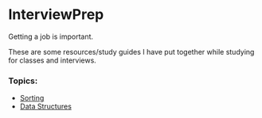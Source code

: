 # InterviewPrep
Getting a job is important.



These are some resources/study guides I have put together while studying for classes and interviews.

### Topics:
* [Sorting](https://github.com/mreill11/InterviewPrep/blob/master/sorts.md)
* [Data Structures](https://github.com/mreill11/InterviewPrep/blob/master/datastructures.md)